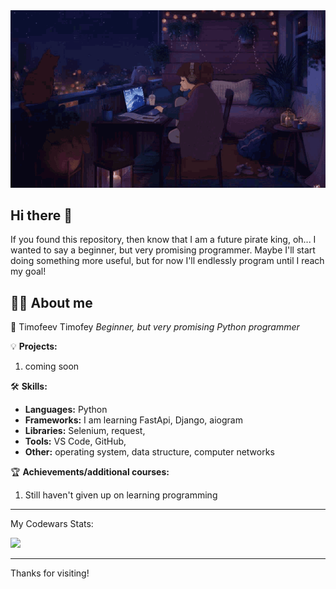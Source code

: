 <img src="https://github.com/MrTimofeev/MrTimofeev/blob/main/gif_github.gif" width="900">

## Hi there 👋
If you found this repository, then know that I am a future pirate king, oh... I wanted to say a beginner, but very promising programmer. Maybe I'll start doing something more useful, but for now I'll endlessly program until I reach my goal!

## 🙋‍♂️ About me

🚀 Timofeev Timofey
*Beginner, but very promising Python programmer*

💡 **Projects:**
1. coming soon

🛠️ **Skills:**
- **Languages:** Python
- **Frameworks:** I am learning FastApi, Django, aiogram
- **Libraries:** Selenium, request,
- **Tools:** VS Code, GitHub,
- **Other:** operating system, data structure, computer networks

🏆 **Achievements/additional courses:**
1. Still haven't given up on learning programming

---

 My Codewars Stats:

<img src= "https://www.codewars.com/users/MrSoulKing/badges/micro" width= "200"/>

---

Thanks for visiting!</h3>
